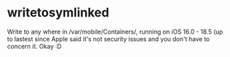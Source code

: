 # writetosymlinked
Write to any where in /var/mobile/Containers/, running on iOS 16.0 - 18.5 (up to lastest since Apple said it's not security issues and you don't have to concern it. Okay :D
